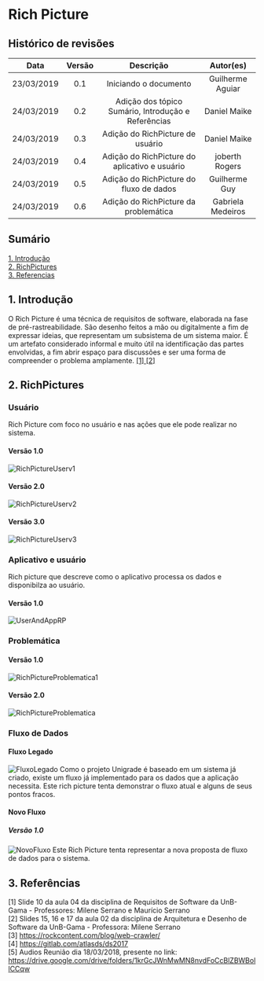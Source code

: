 # Rich Picture

## Histórico de revisões
|   Data   |  Versão  |        Descrição       |          Autor(es)          |
|:--------:|:--------:|:----------------------:|:---------------------------:|
|23/03/2019|   0.1    | Iniciando o documento       |   Guilherme Aguiar  |
|24/03/2019|   0.2   | Adição dos tópico Sumário, Introdução e Referências      |   Daniel Maike  |
|24/03/2019|   0.3    |  Adição do RichPicture de usuário       |   Daniel Maike  |
|24/03/2019|   0.4    |  Adição do RichPicture do aplicativo e usuário       |   joberth Rogers  |
|24/03/2019|   0.5    |  Adição do RichPicture do fluxo de dados       |   Guilherme Guy  |
|24/03/2019|   0.6    |  Adição do RichPicture da problemática       |   Gabriela Medeiros  |

## Sumário
[1. Introdução](#1-introduçao) <br>
[2. RichPictures](#2-richpictures) <br>
[3. Referencias](#3-referencias)

## 1. Introdução

O Rich Picture é uma técnica de requisitos de software, elaborada na fase de pré-rastreabilidade. São desenho feitos a mão ou digitalmente a fim de expressar ideias, que representam um subsistema de um sistema maior. É um artefato considerado informal e muito útil na identificação das partes envolvidas, a fim abrir espaço para discussões e ser uma forma de compreender o problema amplamente. [ [1] ](#referencias) [ [2] ](#referencias)

## 2. RichPictures

### Usuário

Rich Picture com foco no usuário e nas ações que ele pode realizar no sistema.

#### Versão 1.0

![RichPictureUserv1](img/DanielMaikeRichPictureADSv1.jpg)

#### Versão 2.0

![RichPictureUserv2](img/DanielMaikeRichPictureADSv2.png)

#### Versão 3.0

![RichPictureUserv3](img/DanielMaikeRichPictureADSv3.png)

### Aplicativo e usuário

Rich picture que descreve como o aplicativo processa os dados e disponibilza ao usuário. 

#### Versão 1.0

![UserAndAppRP](img/UserandAppRP.png)

### Problemática

#### Versão 1.0

![RichPictureProblematica1](img/RichPictureProblematicaPapel.jpeg)

#### Versão 2.0

![RichPictureProblematica](img/RichPictureProblematicaDesenho.jpg)

### Fluxo de Dados

#### Fluxo Legado
![FluxoLegado](img/GuilhermeGuyRichPictureFluxoLegado.jpg)
Como o projeto Unigrade é baseado em um sistema já criado, existe um fluxo já implementado para os dados que a aplicação necessita. Este rich picture tenta demonstrar o fluxo atual e alguns de seus pontos fracos.

#### Novo Fluxo
##### Versão 1.0
![NovoFluxo](img/GuilhermeGuyRichPictureNovoFluxoV1.jpg)
Este Rich Picture tenta representar a nova proposta de fluxo de dados para o sistema.

## 3. Referências

[1] Slide 10 da aula 04 da disciplina de Requisitos de Software da UnB-Gama - Professores: Milene Serrano e Maurício Serrano <br>
[2] Slides 15, 16 e 17 da aula 02 da disciplina de Arquitetura e Desenho de Software da UnB-Gama - Professora: Milene Serrano <br>
[3] https://rockcontent.com/blog/web-crawler/ <br>
[4] https://gitlab.com/atlasds/ds2017 <br>
[5] Audios Reunião dia 18/03/2018, presente no link: https://drive.google.com/drive/folders/1krGcJWnMwMN8nvdFoCcBlZBWBollCCqw